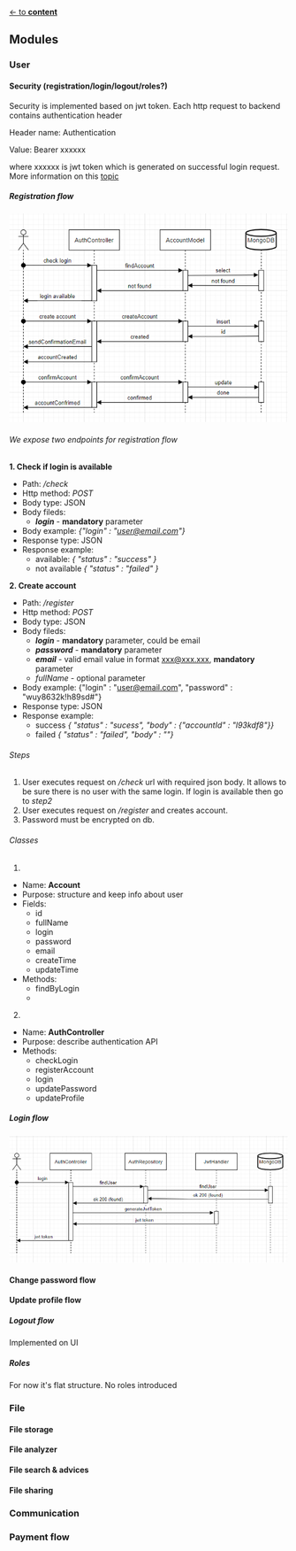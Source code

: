 [<- to **content**](https://github.com/shardoc/shardoc.github.io)

## Modules

### User

#### Security (registration/login/logout/roles?)

Security is implemented based on jwt token.
Each http request to backend 
contains authentication header

Header name: Authentication

Value: Bearer xxxxxx

where xxxxxx is jwt token 
which is generated on successful 
login request. More information on this [topic](https://flask-jwt-extended.readthedocs.io/en/stable/basic_usage/)
##### Registration flow
![Registration flow sequence diagram](https://github.com/shardoc/shardoc.github.io/blob/dev/images/registration.png)

###### We expose two endpoints for registration flow

**1. Check if login is available**
   * Path: */check*
   * Http method: *POST*
   * Body type: JSON
   * Body fileds:
     * ***login*** - **mandatory** parameter
   * Body example: *{"login" : "user@email.com"}*
   * Response type: JSON
   * Response example: 
      * available: *{ "status" : "success" }*
      * not available *{ "status" : "failed" }*
   
**2. Create account**
   * Path: */register*
   * Http method: *POST*
   * Body type: JSON
   * Body fileds:
     * ***login*** - **mandatory** parameter, could be email
     * ***password*** - **mandatory** parameter
     * ***email*** - valid email value in format xxx@xxx.xxx, **mandatory** parameter
     * *fullName* - optional parameter
   * Body example: {"login" : "user@email.com", "password" : "wuy8632k!h89sd#"}
   * Response type: JSON
   * Response example:  
      * success *{ "status" : "sucess", "body" : {"accountId" : "l93kdf8"}}*
      * failed  *{ "status" : "failed", "body" : ""}*
   
###### Steps
1. User executes request on */check* url 
with required json body. 
It allows to be sure there is no user 
with the same login. If login is available 
then go to *step2*
2. User executes request on */register* 
and creates account. 
3. Password must be encrypted on db.

###### Classes
1. 
  * Name: **Account**
  * Purpose: structure and keep info about user
  * Fields:
    * id 
    * fullName
    * login
    * password
    * email
    * createTime
    * updateTime
  * Methods:
    * findByLogin
    *  
2. 
  * Name: **AuthController**
  * Purpose: describe authentication API
  * Methods:
    * checkLogin
    * registerAccount
    * login
    * updatePassword
    * updateProfile

##### Login flow
![Login flow sequence diagram](https://github.com/shardoc/shardoc.github.io/blob/dev/images/login.png)


#### Change password flow

#### Update profile flow

##### Logout flow
Implemented on UI
##### Roles
For now it's flat structure. No roles introduced



### File

#### File storage

#### File analyzer

#### File search & advices

#### File sharing

### Communication

### Payment flow

